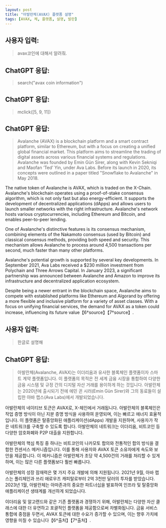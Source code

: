 ```yaml
---
layout: post
title: "아발란체(AVAX) 플랫폼 설명"
tags: [AVAX, 체, 플랫폼, 설명, 발란]
---
```


## 사용자 입력:
> avax코인에 대해서 알려줘.

## ChatGPT 응답:
> search("avax coin information")

## ChatGPT 응답:
> mclick([5, 9, 11])

## ChatGPT 응답:
> Avalanche (AVAX) is a blockchain platform and a smart contract platform, similar to Ethereum, but with a focus on creating a unified global financial market. This platform aims to streamline the trading of digital assets across various financial systems and regulations. Avalanche was founded by Emin Gün Sirer, along with Kevin Sekniqi and Maofan ‘Ted’ Yin, under Ava Labs. Before its launch in 2020, its concepts were outlined in a paper titled "Snowflake to Avalanche" in May 2018.

The native token of Avalanche is AVAX, which is traded on the X-Chain. Avalanche's blockchain operates using a proof-of-stake consensus algorithm, which is not only fast but also energy-efficient. It supports the development of decentralized applications (dApps) and allows users to launch smaller networks with the right infrastructure. Avalanche's network hosts various cryptocurrencies, including Ethereum and Bitcoin, and enables peer-to-peer lending.

One of Avalanche's distinctive features is its consensus mechanism, combining elements of the Nakamoto consensus (used by Bitcoin) and classical consensus methods, providing both speed and security. This mechanism allows Avalanche to process around 4,500 transactions per second, much faster than many other platforms.

Avalanche's potential growth is supported by several key developments. In September 2021, Ava Labs received a $230 million investment from Polychain and Three Arrows Capital. In January 2023, a significant partnership was announced between Avalanche and Amazon to improve its infrastructure and decentralized application ecosystem.

Despite being a newer entrant in the blockchain space, Avalanche aims to compete with established platforms like Ethereum and Algorand by offering a more flexible and inclusive platform for a variety of asset classes. With a focus on unifying financial services, the demand for AVAX as a token could increase, influencing its future value【6†source】【7†source】.

## 사용자 입력:
> 한글로 설명해

## ChatGPT 응답:
> 아발란체(Avalanche, AVAX)는 이더리움과 유사한 블록체인 플랫폼이자 스마트 계약 플랫폼입니다. 이 플랫폼의 목적은 전 세계 금융 시장을 통합하여 다양한 금융 시스템 및 규정 간의 디지털 자산 거래를 용이하게 하는 것입니다. 아발란체는 2020년에 출시되기 전에 에민 귄 시러(Emin Gün Sirer)와 그의 동료들이 설립한 아바 랩스(Ava Labs)에서 개발되었습니다.

아발란체의 네이티브 토큰은 AVAX로, X-체인에서 거래됩니다. 아발란체의 블록체인은 작업 증명 방식이 아닌 지분 증명 방식을 사용하여 운영되며, 이는 빠르고 에너지 효율적입니다. 이 플랫폼은 탈중앙화된 애플리케이션(dApps) 개발을 지원하며, 사용자가 작은 네트워크를 구축할 수 있도록 합니다. 아발란체의 네트워크는 이더리움, 비트코인 등 다양한 암호화폐와 P2P 대출을 지원합니다.

아발란체의 핵심 특징 중 하나는 비트코인의 나카모토 합의와 전통적인 합의 방식을 결합한 컨센서스 메커니즘입니다. 이를 통해 사용자와 AVAX 토큰 소유자에게 속도와 보안을 제공합니다. 이 메커니즘은 아발란체가 초당 약 4,500건의 거래를 처리할 수 있게 하며, 이는 많은 다른 플랫폼보다 훨씬 빠릅니다.

아발란체의 성장 잠재력은 몇 가지 주요 개발에 의해 지원됩니다. 2021년 9월, 아바 랩스는 폴리체인과 쓰리 애로우즈 캐피탈로부터 2억 3천만 달러의 투자를 받았습니다. 2023년 1월, 아발란체는 아마존과의 중요한 파트너십을 발표하여 인프라 및 탈중앙화 애플리케이션 생태계를 개선하게 되었습니다.

이더리움 및 알고랜드와 같은 기존 플랫폼과 경쟁하기 위해, 아발란체는 다양한 자산 클래스에 대한 더 유연하고 포괄적인 플랫폼을 제공함으로써 차별화됩니다. 금융 서비스 통합에 중점을 두면서, AVAX 토큰에 대한 수요가 증가할 수 있으며, 이는 향후 가치에 영향을 미칠 수 있습니다【6†출처】【7†출처】.


